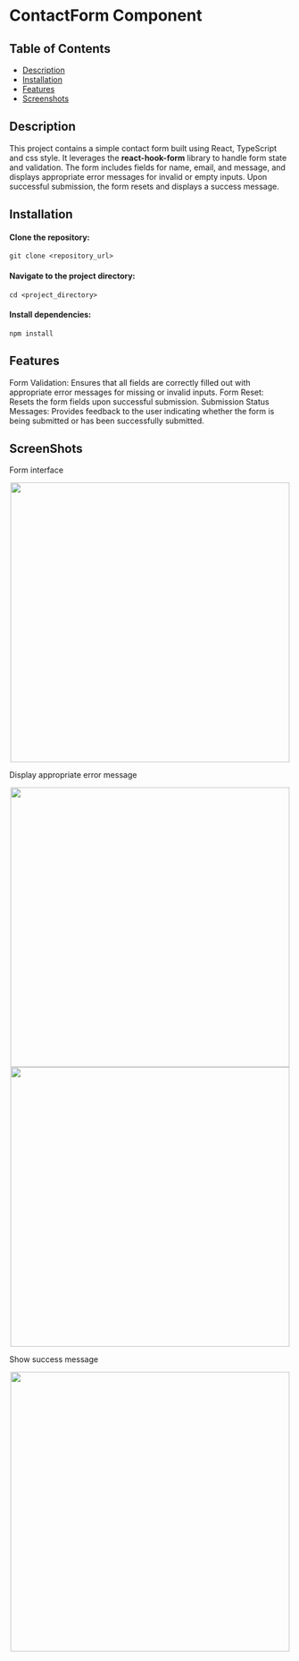 # ContactForm Component

## Table of Contents

- [Description](#description)
- [Installation](#installation)
- [Features](#features)
- [Screenshots](#screenshots)

## Description
This project contains a simple contact form built using React, TypeScript and css style. It leverages the **react-hook-form** library to handle form state and validation. The form includes fields for name, email, and message, and displays appropriate error messages for invalid or empty inputs. Upon successful submission, the form resets and displays a success message.

## Installation
#### Clone the repository:
```git clone <repository_url>```
#### Navigate to the project directory:
```cd <project_directory>```
#### Install dependencies:
```npm install```

## Features
Form Validation: Ensures that all fields are correctly filled out with appropriate error messages for missing or invalid inputs.
Form Reset: Resets the form fields upon successful submission.
Submission Status Messages: Provides feedback to the user indicating whether the form is being submitted or has been successfully submitted.

## ScreenShots
Form interface
<p align="center">
<img src="https://github.com/bemnet16/A2SV-G5-webLearningPath/blob/main/task-5/screenshots/Screenshot%20from%202024-08-07%2014-58-02.png" height="auto" width="500"/>
</p>


Display appropriate error message
<p align="center">
<img src="https://github.com/bemnet16/A2SV-G5-webLearningPath/blob/main/task-5/screenshots/Screenshot%20from%202024-08-07%2014-58-20.png" height="auto" width="500"/>
  <img src="https://github.com/bemnet16/A2SV-G5-webLearningPath/blob/main/task-5/screenshots/Screenshot%20from%202024-08-07%2014-58-39.png" height="auto" width="500"/>

</p>

Show success message
<p align="center">
<img src="https://github.com/bemnet16/A2SV-G5-webLearningPath/blob/main/task-5/screenshots/Screenshot%20from%202024-08-07%2014-59-54.png" height="auto" width="500"/>
</p>

